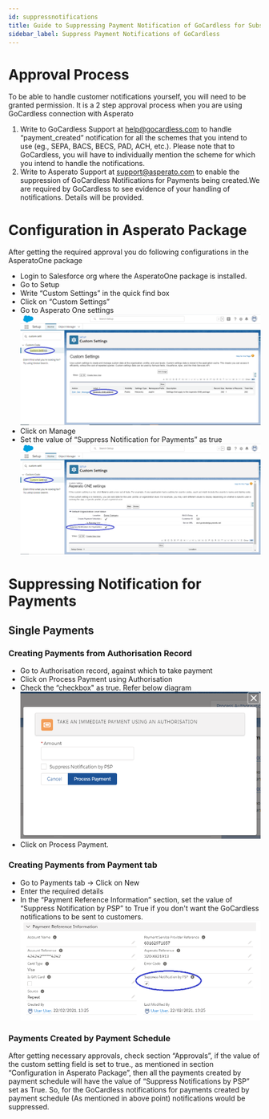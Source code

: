 ```yaml
---
id: suppressnotifications
title: Guide to Suppressing Payment Notification of GoCardless for Subscription Payments
sidebar_label: Suppress Payment Notifications of GoCardless
---
```


# Approval Process
To be able to handle customer notifications yourself, you will need to be granted permission. It is a 2 step approval process when you are using GoCardless connection with Asperato
1. Write to GoCardless Support at help@gocardless.com to handle “payment_created” notification for all the schemes that you intend to use (eg., SEPA, BACS, BECS, PAD, ACH, etc.). Please note that to GoCardless, you will have to individually mention the scheme for which you intend to handle the notifications.
2. Write to Asperato Support at support@asperato.com to enable the suppression of GoCardless Notifications for Payments being created.We are required by GoCardless to see evidence of your handling of notifications. Details will be provided.

# Configuration in Asperato Package
After getting the required approval you do following configurations in the AsperatoOne package
+ Login to Salesforce org where the AsperatoOne package is installed.
+ Go to Setup
+ Write “Custom Settings” in the quick find box
+ Click on “Custom Settings”
+ Go to Asperato One settings
![Aspertao One Settings - Custom Settings](../website/static/img/supress_payment_notification/AsperatoOneSettings.png)
+ Click on Manage
+ Set the value of “Suppress Notification for Payments” as true
![Suppress Notification field - Custom Settings](../website/static/img/supress_payment_notification/CustomSettings.png)

# Suppressing Notification for Payments
## Single Payments
### Creating Payments from Authorisation Record
+ Go to Authorisation record, against which to take payment
+ Click on Process Payment using Authorisation
+ Check the “checkbox" as true. Refer below diagram
![Checkbox on Process Payment screen](../website/static/img/supress_payment_notification/paymentscreen.PNG)
+ Click on Process Payment.

### Creating Payments from Payment tab
+ Go to Payments tab -> Click on New
+ Enter the required details
+ In the “Payment Reference Information” section, set the value of “Suppress Notification by PSP” to True if you don't want the GoCardless notifications to be sent to customers.
![Payment Page Layout](../website/static/img/supress_payment_notification/paymentpagelayoout.png)

### Payments Created by Payment Schedule
After getting necessary approvals, check section “Approvals”, if the value of the custom setting field is set to true., as mentioned in section “Configuration in Asperato Package”, then all the payments created by payment schedule will have the value of “Suppress Notifications by PSP” set as True.
So, for the GoCardless notifications for payments created by payment schedule (As mentioned in above point) notifications would be suppressed.
